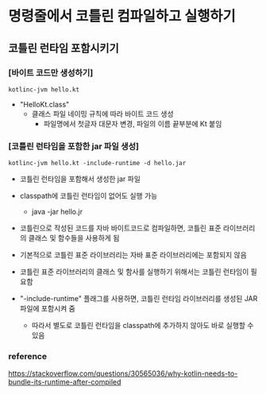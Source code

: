 # 명령줄에서 코틀린 컴파일하고 실행하기

## 코틀린 런타임 포함시키기

### [바이트 코드만 생성하기]

```shell
kotlinc-jvm hello.kt
```

- "HelloKt.class"
    - 클래스 파일 네이밍 규칙에 따라 바이트 코드 생성
        - 파일명에서 첫글자 대문자 변경, 파일의 이름 끝부분에 Kt 붙임

### [코틀린 런타임을 포함한 jar 파일 생성]

```shell
kotlinc-jvm hello.kt -include-runtime -d hello.jar
```

- 코틀린 런타임을 포함해서 생성한 jar 파일
- classpath에 코틀린 런타임이 없어도 실행 가능
    - java -jar hello.jr

- 코틀린으로 작성된 코드를 자바 바이트코드로 컴파일하면, 코틀린 표준 라이브러리의 클래스 및 함수들을 사용하게 됨
- 기본적으로 코틀린 표준 라이브러리는 자바 표준 라이브러리에는 포함되지 않음
- 코틀린 표준 라이브러리의 클래스 및 함사를 실행하기 위해서는 코틀린 런타임이 필요함
- "-include-runtime" 플래그를 사용하면, 코틀린 런타임 라이브러리를 생성된 JAR 파일에 포함시켜 줌
    - 따라서 별도로 코틀린 런타임을 classpath에 추가하지 않아도 바로 실행할 수 있음

### reference

https://stackoverflow.com/questions/30565036/why-kotlin-needs-to-bundle-its-runtime-after-compiled


